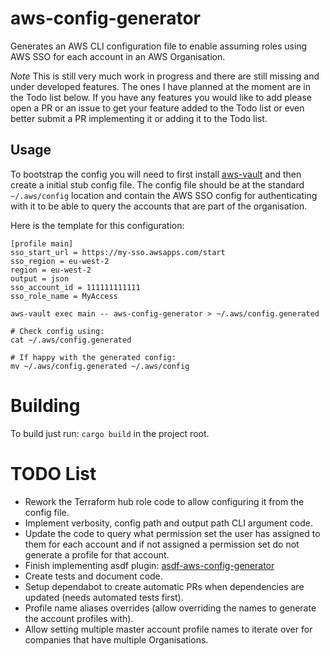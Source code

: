 # aws-config-generator

Generates an AWS CLI configuration file to enable assuming roles using AWS SSO for each account in an AWS Organisation.

*Note* This is still very much work in progress and there are still missing and under developed features. The ones I have planned
at the moment are in the Todo list below. If you have any features you would like to add please open a PR or an issue to get your feature
added to the Todo list or even better submit a PR implementing it or adding it to the Todo list.

## Usage

To bootstrap the config you will need to first install [aws-vault](https://github.com/99designs/aws-vault) and then create
a initial stub config file. The config file should be at the standard `~/.aws/config` location and contain the AWS SSO
config for authenticating with it to be able to query the accounts that are part of the organisation.

Here is the template for this configuration:

```
[profile main]
sso_start_url = https://my-sso.awsapps.com/start
sso_region = eu-west-2
region = eu-west-2
output = json
sso_account_id = 111111111111
sso_role_name = MyAccess
```

```
aws-vault exec main -- aws-config-generator > ~/.aws/config.generated

# Check config using:
cat ~/.aws/config.generated

# If happy with the generated config:
mv ~/.aws/config.generated ~/.aws/config
```

# Building

To build just run: `cargo build` in the project root.

# TODO List
* Rework the Terraform hub role code to allow configuring it from the config file.
* Implement verbosity, config path and output path CLI argument code.
* Update the code to query what permission set the user has assigned to them for each account and if not assigned a permission set do not generate a profile for that account.
* Finish implementing asdf plugin: [asdf-aws-config-generator](https://github.com/alanjjenkins/asdf-aws-config-generator)
* Create tests and document code.
* Setup dependabot to create automatic PRs when dependencies are updated (needs automated tests first).
* Profile name aliases overrides (allow overriding the names to generate the account profiles with).
* Allow setting multiple master account profile names to iterate over for companies that have multiple Organisations.

